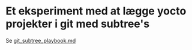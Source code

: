 # Et eksperiment med at lægge yocto projekter i git med subtree's

Se [git_subtree_playbook.md](git_subtree_playbook.md)
